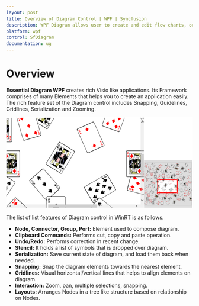 ```yaml
---
layout: post
title: Overview of Diagram Control | WPF | Syncfusion
description: WPF Diagram allows user to create and edit flow charts, organizational charts, UML, swim lanes, mind maps, entity relationships, and more.
platform: wpf
control: SfDiagram
documentation: ug
---
```


# Overview

**Essential Diagram WPF** creates rich Visio like applications. Its Framework comprises of many Elements that helps you to create an application easily. The rich feature set of the Diagram control includes Snapping, Guidelines, Gridlines, Serialization and Zooming.

![Diagram - Overview](Overview_images/Overview_img1.png)

The list of list features of Diagram control in WinRT is as follows.

* **Node, Connector, Group, Port:** Element used to compose diagram.
* **Clipboard Commands:** Performs cut, copy and paste operation.
* **Undo/Redo:** Performs correction in recent change.
* **Stencil:** It holds a list of symbols that is dropped over diagram.
* **Serialization:** Save current state of diagram, and load them back when needed.
* **Snapping:** Snap the diagram elements towards the nearest element.
* **Gridlines:** Visual horizontal/vertical lines that helps to align elements on diagram.
* **Interaction:** Zoom, pan, multiple selections, snapping.
* **Layouts:** Arranges Nodes in a tree like structure based on relationship on Nodes.


